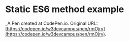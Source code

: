 # Static ES6 method example
 _A Pen created at CodePen.io. Original URL: [https://codepen.io/w3devcampus/pen/rmOjrv](https://codepen.io/w3devcampus/pen/rmOjrv).

 